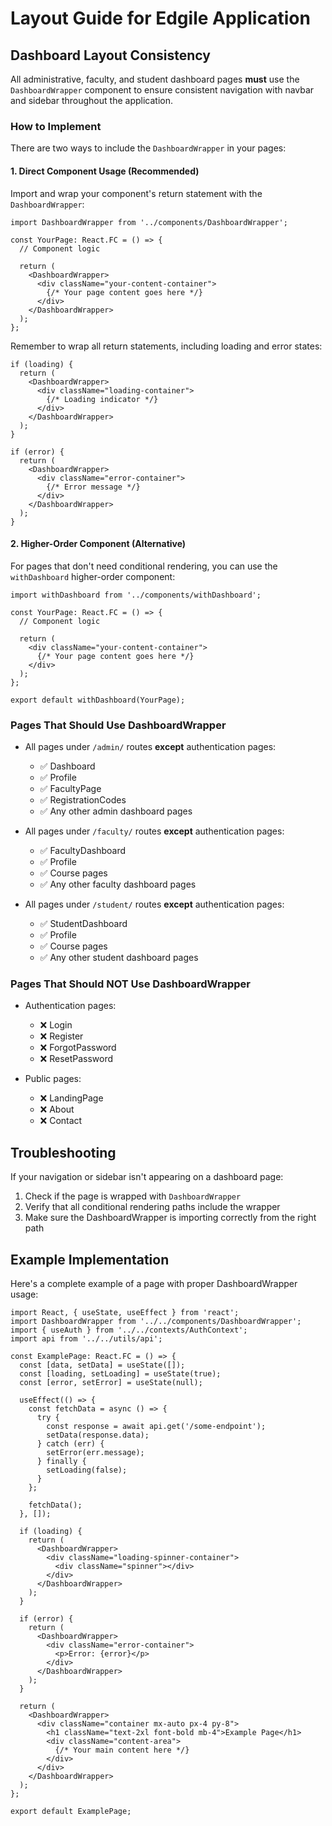 # Layout Guide for Edgile Application

## Dashboard Layout Consistency

All administrative, faculty, and student dashboard pages **must** use the `DashboardWrapper` component to ensure consistent navigation with navbar and sidebar throughout the application.

### How to Implement

There are two ways to include the `DashboardWrapper` in your pages:

#### 1. Direct Component Usage (Recommended)

Import and wrap your component's return statement with the `DashboardWrapper`:

```tsx
import DashboardWrapper from '../components/DashboardWrapper';

const YourPage: React.FC = () => {
  // Component logic

  return (
    <DashboardWrapper>
      <div className="your-content-container">
        {/* Your page content goes here */}
      </div>
    </DashboardWrapper>
  );
};
```

Remember to wrap all return statements, including loading and error states:

```tsx
if (loading) {
  return (
    <DashboardWrapper>
      <div className="loading-container">
        {/* Loading indicator */}
      </div>
    </DashboardWrapper>
  );
}

if (error) {
  return (
    <DashboardWrapper>
      <div className="error-container">
        {/* Error message */}
      </div>
    </DashboardWrapper>
  );
}
```

#### 2. Higher-Order Component (Alternative)

For pages that don't need conditional rendering, you can use the `withDashboard` higher-order component:

```tsx
import withDashboard from '../components/withDashboard';

const YourPage: React.FC = () => {
  // Component logic

  return (
    <div className="your-content-container">
      {/* Your page content goes here */}
    </div>
  );
};

export default withDashboard(YourPage);
```

### Pages That Should Use DashboardWrapper

- All pages under `/admin/` routes **except** authentication pages:
  - ✅ Dashboard
  - ✅ Profile
  - ✅ FacultyPage
  - ✅ RegistrationCodes
  - ✅ Any other admin dashboard pages

- All pages under `/faculty/` routes **except** authentication pages:
  - ✅ FacultyDashboard
  - ✅ Profile
  - ✅ Course pages
  - ✅ Any other faculty dashboard pages

- All pages under `/student/` routes **except** authentication pages:
  - ✅ StudentDashboard
  - ✅ Profile
  - ✅ Course pages
  - ✅ Any other student dashboard pages

### Pages That Should NOT Use DashboardWrapper

- Authentication pages:
  - ❌ Login
  - ❌ Register
  - ❌ ForgotPassword
  - ❌ ResetPassword

- Public pages:
  - ❌ LandingPage
  - ❌ About
  - ❌ Contact

## Troubleshooting

If your navigation or sidebar isn't appearing on a dashboard page:

1. Check if the page is wrapped with `DashboardWrapper`
2. Verify that all conditional rendering paths include the wrapper
3. Make sure the DashboardWrapper is importing correctly from the right path

## Example Implementation

Here's a complete example of a page with proper DashboardWrapper usage:

```tsx
import React, { useState, useEffect } from 'react';
import DashboardWrapper from '../../components/DashboardWrapper';
import { useAuth } from '../../contexts/AuthContext';
import api from '../../utils/api';

const ExamplePage: React.FC = () => {
  const [data, setData] = useState([]);
  const [loading, setLoading] = useState(true);
  const [error, setError] = useState(null);

  useEffect(() => {
    const fetchData = async () => {
      try {
        const response = await api.get('/some-endpoint');
        setData(response.data);
      } catch (err) {
        setError(err.message);
      } finally {
        setLoading(false);
      }
    };

    fetchData();
  }, []);

  if (loading) {
    return (
      <DashboardWrapper>
        <div className="loading-spinner-container">
          <div className="spinner"></div>
        </div>
      </DashboardWrapper>
    );
  }

  if (error) {
    return (
      <DashboardWrapper>
        <div className="error-container">
          <p>Error: {error}</p>
        </div>
      </DashboardWrapper>
    );
  }

  return (
    <DashboardWrapper>
      <div className="container mx-auto px-4 py-8">
        <h1 className="text-2xl font-bold mb-4">Example Page</h1>
        <div className="content-area">
          {/* Your main content here */}
        </div>
      </div>
    </DashboardWrapper>
  );
};

export default ExamplePage;
``` 